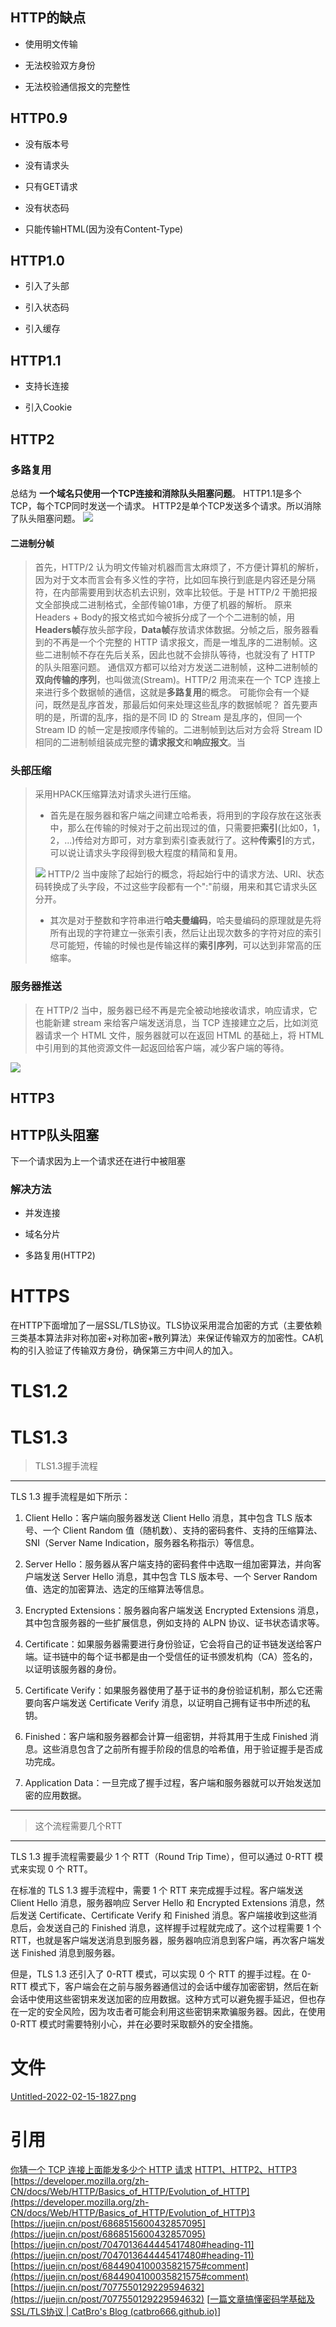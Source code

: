 

## HTTP的缺点

-   使用明文传输
    
-   无法校验双方身份
    
-   无法校验通信报文的完整性
    

## HTTP0.9

-   没有版本号
    
-   没有请求头
    
-   只有GET请求
    
-   没有状态码
    
-   只能传输HTML(因为没有Content-Type)
    

## HTTP1.0

-   引入了头部
    
-   引入状态码
    
-   引入缓存
    

## HTTP1.1

-   支持长连接
    
-   引入Cookie
    

## HTTP2

### 多路复用

总结为 **一个域名只使用一个TCP连接和消除队头阻塞问题**。 HTTP1.1是多个TCP，每个TCP同时发送一个请求。 HTTP2是单个TCP发送多个请求。所以消除了队头阻塞问题。 ![](https://cdn.nlark.com/yuque/0/2022/webp/22244142/1648434913839-10f78ae4-58fe-44d7-8d9a-c29eb074428e.webp#clientId=u850ee3ba-798b-4&from=paste&id=u98367997&originHeight=238&originWidth=639&originalType=url&ratio=1&rotation=0&showTitle=false&status=done&style=none&taskId=u2d5977d3-083b-4e13-b6ce-b019b436c05&title=)

#### 二进制分帧

> 首先，HTTP/2 认为明文传输对机器而言太麻烦了，不方便计算机的解析，因为对于文本而言会有多义性的字符，比如回车换行到底是内容还是分隔符，在内部需要用到状态机去识别，效率比较低。于是 HTTP/2 干脆把报文全部换成二进制格式，全部传输01串，方便了机器的解析。 原来Headers + Body的报文格式如今被拆分成了一个个二进制的帧，用**Headers帧**存放头部字段，**Data帧**存放请求体数据。分帧之后，服务器看到的不再是一个个完整的 HTTP 请求报文，而是一堆乱序的二进制帧。这些二进制帧不存在先后关系，因此也就不会排队等待，也就没有了 HTTP 的队头阻塞问题。 通信双方都可以给对方发送二进制帧，这种二进制帧的**双向传输的序列**，也叫做流(Stream)。HTTP/2 用流来在一个 TCP 连接上来进行多个数据帧的通信，这就是**多路复用**的概念。 可能你会有一个疑问，既然是乱序首发，那最后如何来处理这些乱序的数据帧呢？ 首先要声明的是，所谓的乱序，指的是不同 ID 的 Stream 是乱序的，但同一个 Stream ID 的帧一定是按顺序传输的。二进制帧到达后对方会将 Stream ID 相同的二进制帧组装成完整的**请求报文**和**响应报文**。当

### 头部压缩

> 采用HPACK压缩算法对请求头进行压缩。
> 
> -   首先是在服务器和客户端之间建立哈希表，将用到的字段存放在这张表中，那么在传输的时候对于之前出现过的值，只需要把**索引**(比如0，1，2，...)传给对方即可，对方拿到索引查表就行了。这种**传索引**的方式，可以说让请求头字段得到极大程度的精简和复用。
>     
> 
> ![](https://cdn.nlark.com/yuque/0/2022/webp/22244142/1648205508091-0c8deb90-f3b2-4001-ad6d-6bd394010278.webp#clientId=u850ee3ba-798b-4&from=paste&id=u167dad16&originHeight=719&originWidth=1142&originalType=url&ratio=1&rotation=0&showTitle=false&status=done&style=none&taskId=u35efadf8-0374-4dff-8598-bbabe235ac8&title=) HTTP/2 当中废除了起始行的概念，将起始行中的请求方法、URI、状态码转换成了头字段，不过这些字段都有一个":"前缀，用来和其它请求头区分开。
> 
> -   其次是对于整数和字符串进行**哈夫曼编码**，哈夫曼编码的原理就是先将所有出现的字符建立一张索引表，然后让出现次数多的字符对应的索引尽可能短，传输的时候也是传输这样的**索引序列**，可以达到非常高的压缩率。
>     

### 服务器推送

> 在 HTTP/2 当中，服务器已经不再是完全被动地接收请求，响应请求，它也能新建 stream 来给客户端发送消息，当 TCP 连接建立之后，比如浏览器请求一个 HTML 文件，服务器就可以在返回 HTML 的基础上，将 HTML 中引用到的其他资源文件一起返回给客户端，减少客户端的等待。

![](https://cdn.nlark.com/yuque/0/2022/webp/22244142/1648434696478-cb104f4c-3b28-47f3-97b3-f0cb154f7329.webp#clientId=u850ee3ba-798b-4&from=paste&id=uaf98de8f&originHeight=632&originWidth=1227&originalType=url&ratio=1&rotation=0&showTitle=false&status=done&style=none&taskId=u9b619b09-c8d1-45ee-b0c5-155fe5f8edf&title=)

## HTTP3

## HTTP队头阻塞

下一个请求因为上一个请求还在进行中被阻塞

### 解决方法

-   并发连接
    
-   域名分片
    
-   多路复用(HTTP2)
    

# HTTPS

在HTTP下面增加了一层SSL/TLS协议。TLS协议采用混合加密的方式（主要依赖三类基本算法非对称加密+对称加密+散列算法）来保证传输双方的加密性。CA机构的引入验证了传输双方身份，确保第三方中间人的加入。

# TLS1.2





# TLS1.3
> TLS1.3握手流程

---

TLS 1.3 握手流程是如下所示：

1.  Client Hello：客户端向服务器发送 Client Hello 消息，其中包含 TLS 版本号、一个 Client Random 值（随机数）、支持的密码套件、支持的压缩算法、SNI（Server Name Indication，服务器名称指示）等信息。
    
2.  Server Hello：服务器从客户端支持的密码套件中选取一组加密算法，并向客户端发送 Server Hello 消息，其中包含 TLS 版本号、一个 Server Random 值、选定的加密算法、选定的压缩算法等信息。
    
3.  Encrypted Extensions：服务器向客户端发送 Encrypted Extensions 消息，其中包含服务器的一些扩展信息，例如支持的 ALPN 协议、证书状态请求等。
    
4.  Certificate：如果服务器需要进行身份验证，它会将自己的证书链发送给客户端。证书链中的每个证书都是由一个受信任的证书颁发机构（CA）签名的，以证明该服务器的身份。
    
5.  Certificate Verify：如果服务器使用了基于证书的身份验证机制，那么它还需要向客户端发送 Certificate Verify 消息，以证明自己拥有证书中所述的私钥。
    
6.  Finished：客户端和服务器都会计算一组密钥，并将其用于生成 Finished 消息。这些消息包含了之前所有握手阶段的信息的哈希值，用于验证握手是否成功完成。
    
7.  Application Data：一旦完成了握手过程，客户端和服务器就可以开始发送加密的应用数据。
    

---

> 这个流程需要几个RTT

---

TLS 1.3 握手流程需要最少 1 个 RTT（Round Trip Time），但可以通过 0-RTT 模式来实现 0 个 RTT。

在标准的 TLS 1.3 握手流程中，需要 1 个 RTT 来完成握手过程。客户端发送 Client Hello 消息，服务器响应 Server Hello 和 Encrypted Extensions 消息，然后发送 Certificate、Certificate Verify 和 Finished 消息。客户端接收到这些消息后，会发送自己的 Finished 消息，这样握手过程就完成了。这个过程需要 1 个 RTT，也就是客户端发送消息到服务器，服务器响应消息到客户端，再次客户端发送 Finished 消息到服务器。

但是，TLS 1.3 还引入了 0-RTT 模式，可以实现 0 个 RTT 的握手过程。在 0-RTT 模式下，客户端会在之前与服务器通信过的会话中缓存加密密钥，然后在新会话中使用这些密钥来发送加密的应用数据。这种方式可以避免握手延迟，但也存在一定的安全风险，因为攻击者可能会利用这些密钥来欺骗服务器。因此，在使用 0-RTT 模式时需要特别小心，并在必要时采取额外的安全措施。


# 文件

[Untitled-2022-02-15-1827.png](https://www.yuque.com/attachments/yuque/0/2022/png/22244142/1648195802088-82c60640-62a5-49cf-a747-e3d76adbcd77.png?_lake_card=%7B%22src%22%3A%22https%3A%2F%2Fwww.yuque.com%2Fattachments%2Fyuque%2F0%2F2022%2Fpng%2F22244142%2F1648195802088-82c60640-62a5-49cf-a747-e3d76adbcd77.png%22%2C%22name%22%3A%22Untitled-2022-02-15-1827.png%22%2C%22size%22%3A2224976%2C%22type%22%3A%22image%2Fpng%22%2C%22ext%22%3A%22png%22%2C%22source%22%3A%22%22%2C%22status%22%3A%22done%22%2C%22mode%22%3A%22title%22%2C%22download%22%3Atrue%2C%22taskId%22%3A%22u408f3134-0ff6-48f9-9421-939da4b82a9%22%2C%22taskType%22%3A%22upload%22%2C%22id%22%3A%22ue9f2b6b6%22%2C%22card%22%3A%22file%22%7D)

# 引用

[你猜一个 TCP 连接上面能发多少个 HTTP 请求](https://zhuanlan.zhihu.com/p/61423830) [HTTP1、HTTP2、HTTP3](https://juejin.cn/post/6855470356657307662#heading-11) [https://developer.mozilla.org/zh-CN/docs/Web/HTTP/Basics_of_HTTP/Evolution_of_HTTP](https://developer.mozilla.org/zh-CN/docs/Web/HTTP/Basics_of_HTTP/Evolution_of_HTTP)3 [https://juejin.cn/post/6868515600432857095](https://juejin.cn/post/6868515600432857095) [https://juejin.cn/post/7047013644445417480#heading-11](https://juejin.cn/post/7047013644445417480#heading-11) [https://juejin.cn/post/6844904100035821575#comment](https://juejin.cn/post/6844904100035821575#comment) [https://juejin.cn/post/7077550129229594632](https://juejin.cn/post/7077550129229594632)
[[一篇文章搞懂密码学基础及SSL/TLS协议 | CatBro's Blog (catbro666.github.io)](https://catbro666.github.io/posts/e92ef4b4/)]
